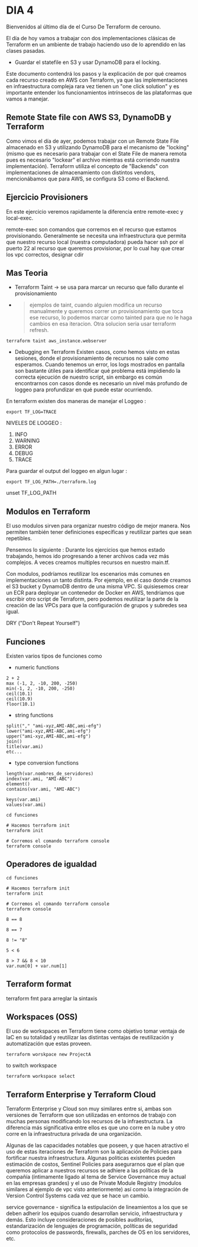# DIA 4
Bienvenidos al último día de el Curso De Terraform de cerouno.

El día de hoy vamos a trabajar con dos implementaciones clásicas de Terraform en un ambiente de trabajo haciendo uso de lo aprendido en las clases pasadas.

* Guardar el statefile en S3 y usar DynamoDB para el locking.

Este documento contendrá los pasos y la explicación de por qué creamos cada recurso creado en AWS con Terraform, ya que las implementaciones en infraestructura compleja rara vez tienen un "one click solution" y es importante entender los funcionamientos intrínsecos de las plataformas que vamos a manejar.


## Remote State file con AWS S3, DynamoDB y Terraform
Como vimos el día de ayer, podemos trabajar con un Remote State File almacenado en S3 y utilizando DynamoDB para el mecanismo de "locking" (mismo que es necesario para trabajar con el State File de manera remota pues es necesario "lockear" el archivo mientras está corriendo nuestra implementación). Terraform utiliza el concepto de "Backends" con implementaciones de almacenamiento con distintos vendors, mencionábamos que para AWS, se configura S3 como el Backend.





## Ejercicio Provisioners
En este ejercicio veremos rapidamente la diferencia entre remote-exec y local-exec. 

remote-exec son comandos que corremos en el recurso que estamos provisionando. Generalmente se necesita una infraestructura que permita que nuestro recurso local (nuestra computadora) pueda hacer ssh por el puerto 22 al recurso que queremos provisionar, por lo cual hay que crear los vpc correctos, designar cdir




## Mas Teoria
* Terraform Taint -> se usa para marcar un recurso que fallo durante el provisionamiento
- > ejemplos de taint, cuando alguien modifica un recurso manualmente y queremos correr un provisionamiento que toca ese recurso, lo podemos marcar como tainted para que no le haga cambios en esa iteracion. Otra solucion seria usar terraform refresh.

```
terraform taint aws_instance.webserver
```


* Debugging en Terraform
Existen casos, como hemos visto en estas sesiones, donde el provisionamiento de recursos no sale como esperamos. Cuando tenemos un error, los logs mostrados en pantalla son bastante útiles para identificar qué problema está impidiendo la correcta ejecución de nuestro script, sin embargo es común encontrarnos con casos donde es necesario un nivel más profundo de loggeo para profundizar en qué puede estar ocurriendo.

En terraform existen dos maneras de manejar el Loggeo :
```
export TF_LOG=TRACE
```

NIVELES DE LOGGEO : 
1. INFO
2. WARNING
3. ERROR
4. DEBUG
5. TRACE

Para guardar el output del loggeo en algun lugar :
```
export TF_LOG_PATH=./terraform.log
```

unset TF_LOG_PATH

## Modulos en Terraform
El uso modulos sirven para organizar nuestro código de mejor manera. Nos permiten también tener definiciones específicas y reutilizar partes que sean repetibles.

Pensemos lo siguiente :
Durante los ejercicios que hemos estado trabajando, hemos ido progresando a tener archivos cada vez más complejos. A veces creamos multiples recursos en nuestro main.tf.

Con modulos, podríamos reutilizar los escenarios más comunes en implementaciones un tanto distinta. Por ejemplo, en el caso donde creamos el S3 bucket y DynamoDB dentro de una misma VPC. Si quisiesemos crear un ECR para deployar un contenedor de Docker en AWS, tendríamos que escribir otro script de Terraform, pero podemos reutilizar la parte de la creación de las VPCs para que la configuración de grupos y subredes sea igual. 

DRY ("Don't Repeat Yourself") 

## Funciones
Existen varios tipos de funciones como

* numeric functions
```
2 + 2
max (-1, 2, -10, 200, -250)
min(-1, 2, -10, 200, -250)
ceil(10.1)
ceil(10.9)
floor(10.1)
```


* string functions
```
split("," "ami-xyz,AMI-ABC,ami-efg")
lower("ami-xyz,AMI-ABC,ami-efg")
upper("ami-xyz,AMI-ABC,ami-efg")
join()
title(var.ami)
etc...
```

* type conversion functions
```
length(var.nombres_de_servidores)
index(var.ami, "AMI-ABC")
element()
contains(var.ami, "AMI-ABC")
```

```
keys(var.ami)
values(var.ami)
```

```
cd funciones

# Hacemos terraform init
terraform init

# Corremos el comando terraform console
terraform console
```

## Operadores de igualdad

```
cd funciones

# Hacemos terraform init
terraform init

# Corremos el comando terraform console
terraform console
```

```
8 == 8

8 == 7

8 != "8"

5 < 6
```


```
8 > 7 && 8 < 10
var.num[0] + var.num[1]
```



## Terraform format
terraform fmt para arreglar la sintaxis 


## Workspaces (OSS)
El uso de workspaces en Terraform tiene como objetivo tomar ventaja de IaC en su totalidad y reutilizar las distintas ventajas de reutilización y automatización que estas proveen.

```
terraform worskpace new ProjectA
```

to switch workspace

```
terraform workspace select
```


## Terraform Enterprise y Terraform Cloud
Terraform Enterprise y Cloud son muy similares entre si, ambas son versiones de Terraform que son utilizadas en entornos de trabajo con muchas personas modificando los recursos de la infraestructura. La diferencia más significativa entre ellos es que uno corre en la nube y otro corre en la infraestructura privada de una organización.

Algunas de las capacidades notables que poseen, y que hacen atractivo el uso de estas iteraciones de Terraform son la aplicación de Policies para fortificar nuestra infraestructura.
Algunas politicas existentes pueden estimación de costos, Sentinel Policies para asegurarnos que el plan que queremos aplicar a nuestros recursos se adhiere a las políticas de la compañía (íntimamente ligado al tema de Service Governance muy actual en las empresas grandes) y el uso de Private Module Registry (modulos similares al ejemplo de vpc visto anteriormente) así como la integración de Version Control Systems cada vez que se hace un cambio.

service governance - significa la estipulación de lineamientos a los que se deben adherir los equipos cuando desarrollan servicio, infraestructura y demás. Esto incluye consideraciones de posibles auditorías, estandarización de lenguajes de programación, políticas de seguridad como protocolos de passwords, firewalls, parches de OS en los servidores, etc.

